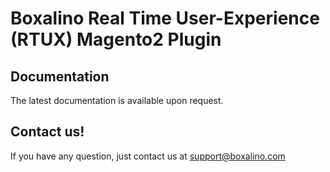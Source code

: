 # Boxalino Real Time User-Experience (RTUX) Magento2 Plugin

## Documentation

The latest documentation is available upon request.

## Contact us!

If you have any question, just contact us at support@boxalino.com